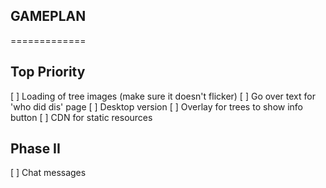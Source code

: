 ## GAMEPLAN
=============

Top Priority
--------------
[ ] Loading of tree images (make sure it doesn't flicker)
[ ] Go over text for 'who did dis' page
[ ] Desktop version
[ ] Overlay for trees to show info button
[ ] CDN for static resources


Phase II
--------
[ ] Chat messages